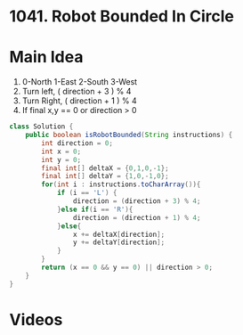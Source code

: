 # 1041. Robot Bounded In Circle

# Main Idea
1. 0-North 1-East 2-South 3-West
2. Turn left, ( direction + 3 ) % 4
3. Turn Right, ( direction + 1 ) % 4
4. If final x,y == 0 or direction > 0

```java
class Solution {
    public boolean isRobotBounded(String instructions) {
        int direction = 0;
        int x = 0;
        int y = 0;
        final int[] deltaX = {0,1,0,-1};
        final int[] deltaY = {1,0,-1,0};
        for(int i : instructions.toCharArray()){
            if (i == 'L') {
                direction = (direction + 3) % 4;
            }else if(i == 'R'){
                direction = (direction + 1) % 4;
            }else{
                x += deltaX[direction];
                y += deltaY[direction];
            }
        }
        return (x == 0 && y == 0) || direction > 0;
    }
}
```

# Videos